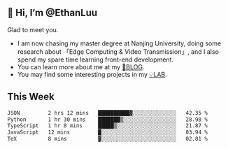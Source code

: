 ## 👋 Hi, I’m @EthanLuu

Glad to meet you.

- I am now chasing my master degree at Nanjing University, doing some research about 「Edge Computing & Video Transmission」, and I also spend my spare time learning front-end development.
- You can learn more about me at my [📝BLOG](https://blog.ethanloo.cn).
- You may find some interesting projects in my [💡LAB](https://lab.ethanloo.cn).

## This Week
<!--START_SECTION:waka-->

```txt
JSON         2 hrs 12 mins   ██████████▓░░░░░░░░░░░░░░   42.35 %
Python       1 hr 30 mins    ███████▒░░░░░░░░░░░░░░░░░   28.98 %
TypeScript   1 hr 8 mins     █████▒░░░░░░░░░░░░░░░░░░░   21.87 %
JavaScript   12 mins         █░░░░░░░░░░░░░░░░░░░░░░░░   03.94 %
TeX          8 mins          ▓░░░░░░░░░░░░░░░░░░░░░░░░   02.81 %
```

<!--END_SECTION:waka-->
